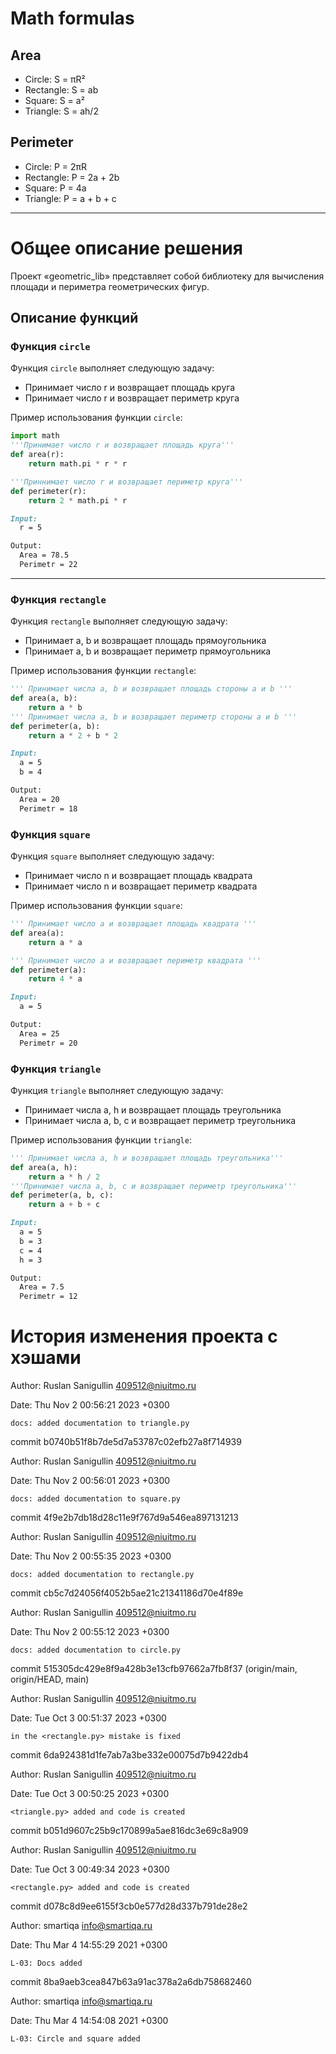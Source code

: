 # Math formulas
## Area 
- Circle: S = πR²
- Rectangle: S = ab
- Square: S = a²
- Triangle: S = ah/2
## Perimeter
- Circle: P = 2πR
- Rectangle: P = 2a + 2b
- Square: P = 4a
- Triangle: P = a + b + c
___
# Общее описание решения
Проект «geometric_lib» представляет собой библиотеку для вычисления площади и периметра геометрических фигур.

## Описание функций
### Функция `circle`

Функция `circle` выполняет следующую задачу:

- Принимает число r и возвращает площадь круга
- Принимает число r и возвращает периметр круга

Пример использования функции `circle`:
```python
import math
'''Принимает число r и возвращает площадь круга'''
def area(r):
    return math.pi * r * r

'''Приннимает число r и возвращает периметр круга'''
def perimeter(r):
    return 2 * math.pi * r
```
```markdown
Input:
  r = 5

Output:
  Area = 78.5
  Perimetr = 22
```
___

### Функция `rectangle`

Функция `rectangle` выполняет следующую задачу:

- Принимает a, b и возвращает площадь прямоугольника
- Принимает a, b и возвращает периметр прямоугольника

Пример использования функции `rectangle`:

```python
''' Принимает числа a, b и возвращает площадь стороны a и b '''
def area(a, b):
    return a * b
''' Принимает числа a, b и возвращает периметр стороны a и b '''
def perimeter(a, b):
    return a * 2 + b * 2
```
```markdown
Input:
  a = 5
  b = 4

Output:
  Area = 20
  Perimetr = 18
```

### Функция `square`

Функция `square` выполняет следующую задачу:

- Принимает число n и возвращает площадь квадрата
- Принимает число n и возвращает периметр квадрата

Пример использования функции `square`:

```python
''' Принимает число a и возвращает площадь квадрата '''
def area(a):
    return a * a

''' Принимает число a и возвращает периметр квадрата '''
def perimeter(a):
    return 4 * a
```
```markdown
Input:
  a = 5

Output:
  Area = 25
  Perimetr = 20
```
### Функция `triangle`

Функция `triangle` выполняет следующую задачу:

- Принимает числа a, h и возвращает площадь треугольника
- Принимает числа a, b, c и возвращает периметр треугольника

Пример использования функции `triangle`:

```python
''' Принимает числа a, h и возвращает площадь треугольника'''
def area(a, h):
    return a * h / 2
'''Принимает числа a, b, c и возвращает периметр треугольника'''
def perimeter(a, b, c): 
    return a + b + c
```
```markdown
Input:
  a = 5
  b = 3
  c = 4
  h = 3

Output:
  Area = 7.5
  Perimetr = 12
```
# История изменения проекта с хэшами 

Author: Ruslan Sanigullin <409512@niuitmo.ru>

Date:   Thu Nov 2 00:56:21 2023 +0300

    docs: added documentation to triangle.py

commit b0740b51f8b7de5d7a53787c02efb27a8f714939

Author: Ruslan Sanigullin <409512@niuitmo.ru>

Date:   Thu Nov 2 00:56:01 2023 +0300

    docs: added documentation to square.py

commit 4f9e2b7db18d28c11e9f767d9a546ea897131213

Author: Ruslan Sanigullin <409512@niuitmo.ru>

Date:   Thu Nov 2 00:55:35 2023 +0300

    docs: added documentation to rectangle.py

commit cb5c7d24056f4052b5ae21c21341186d70e4f89e

Author: Ruslan Sanigullin <409512@niuitmo.ru>

Date:   Thu Nov 2 00:55:12 2023 +0300

    docs: added documentation to circle.py
commit 515305dc429e8f9a428b3e13cfb97662a7fb8f37 (origin/main, origin/HEAD, main)

Author: Ruslan Sanigullin <409512@niuitmo.ru>

Date:   Tue Oct 3 00:51:37 2023 +0300

    in the <rectangle.py> mistake is fixed

commit 6da924381d1fe7ab7a3be332e00075d7b9422db4

Author: Ruslan Sanigullin <409512@niuitmo.ru>

Date:   Tue Oct 3 00:50:25 2023 +0300

    <triangle.py> added and code is created

commit b051d9607c25b9c170899a5ae816dc3e69c8a909

Author: Ruslan Sanigullin <409512@niuitmo.ru>

Date:   Tue Oct 3 00:49:34 2023 +0300

    <rectangle.py> added and code is created

commit d078c8d9ee6155f3cb0e577d28d337b791de28e2

Author: smartiqa <info@smartiqa.ru>

Date:   Thu Mar 4 14:55:29 2021 +0300

    L-03: Docs added

commit 8ba9aeb3cea847b63a91ac378a2a6db758682460

Author: smartiqa <info@smartiqa.ru>

Date:   Thu Mar 4 14:54:08 2021 +0300

    L-03: Circle and square added


